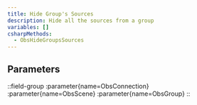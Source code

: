 ```yaml
---
title: Hide Group's Sources
description: Hide all the sources from a group
variables: []
csharpMethods:
  - ObsHideGroupsSources
---
```


## Parameters
::field-group
  :parameter{name=ObsConnection}
  :parameter{name=ObsScene}
  :parameter{name=ObsGroup}
::